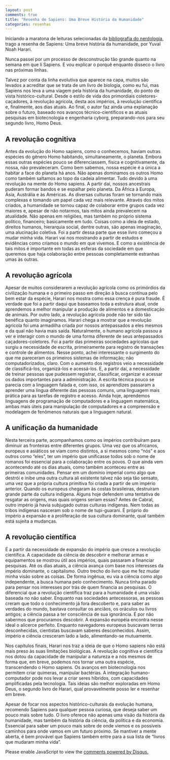 ```yaml
---
layout: post
comments: true
title: "Resenha de Sapiens: Uma Breve História da Humanidade"
categories: resenhas
---
```


<p>
Iniciando a maratona de leituras selecionadas da <a href="http://scienceblogs.com.br/rainha/bibliografia-do-nerdologia/">bibliografia do nerdologia</a>, trago a resenha de Sapiens: Uma breve história da humanidade, por Yuval Noah Harari.
</p>

<p>
Nunca passei por um processo de desconstrução tão grande quanto na semana em que li Sapiens. E vou explicar o porquê enquanto disseco o livro nas próximas linhas.
</p>

<p>
Talvez por conta da linha evolutiva que aparece na capa, muitos são levados a acreditar que se trata de um livro de biologia, como eu fui, mas Sapiens nos leva a uma viagem pela história da humanidade, do ponto de vista histórico-cultural. Desde o estilo de vida dos primordiais coletores-caçadores, à revolução agrícola, desta aos impérios, à revolução científica e, finalmente, aos dias atuais. Ao final, o autor faz ainda uma explanação sobre o futuro, baseado nos avanços técnico-científicos e as atuais pesquisas em biotecnologia e engenharia cyborg, preparando-nos para seu segundo livro, Homo Deus.
</p>

<h2>A revolução cognitiva</h2>

<p>
Antes da evolução do Homo sapiens, como o conhecemos, haviam outras espécies do gênero Homo habitando, simultaneamente, o planeta. Embora essas outras espécies pouco se diferenciassem, física e cognitivamente, da nossa, não prevaleceram. Como bem sabemos, nossa espécie é a única a habitar a face do planeta há anos. Não apenas dominamos os outros Homo como também saltamos ao topo da cadeia alimentar. Tudo devido à uma revolução na mente do Homo sapiens. A partir daí, nossos ancestrais puderam formar bandos e se espalhar pelo planeta. Da África à Europa, Ásia, Austrália e às Américas. As diversas culturas foram se tornando mais complexas e tomando um papel cada vez mais relevante. Através dos mitos criados, a humanidade se tornou capaz de colaborar entre grupos cada vez maiores e, apesar de não notarmos, tais mitos ainda prevalecem na atualidade. Não apenas em religiões, mas também no próprio sistema político, financeiro; basicamente em tudo. Coisas como a ideia de estado, direitos humanos, hierarquia social, dentre outras, são apenas imaginação, uma alucinação coletiva. Foi a partir dessa parte que esse livro começou a mudar minha vida. Harari vai nos mostrando a partir de estudos e evidências como criamos o mundo em que vivemos. E como a existência de tais mitos é importante em todas as esferas da sociedade em que queremos que haja colaboração entre pessoas completamente estranhas umas às outras. 
</p>

<h2>A revolução agrícola</h2>

<p>
Apesar de muitos considerarem a revolução agrícola como os primórdios da civilização humana e o primeiro passo em direção à busca contínua pelo bem estar da espécie, Harari nos mostra como essa crença é pura fraude. É verdade que foi a partir daqui que baseamos toda a estrutura atual, onde aprendemos a melhor manipular a produção de alimentos e a domesticação de animais. Por outro lado, a revolução agrícola pode não ter sido tão benéfica quanto imaginamos. Harari chega a mostrar que a revolução agrícola foi uma armadilha criada por nossos antepassados a eles mesmos e da qual não havia mais saída. Naturalmente, o humano agrícola passou a ver e interagir com o mundo de uma forma diferente de seus antepassados caçadores-coletores. Foi a partir das primeiras sociedades agrícolas que surgiu a necessidade de escrita, primeiramente para registro de transações e controle de alimentos. Nesse ponto, achei interessante o surgimento do que me pareceram os primeiros sistemas de informação; não computadorizados, claro. Com o aumento dos registros veio a necessidade de classificá-los, organizá-los e acessá-los. E, a partir daí, a necessidade de treinar pessoas que pudessem registrar, classificar, organizar e acessar os dados importantes para a administração. A escrita técnica pouco se parecia com a linguagem falada e, com isso, os aprendizes passaram a aprender uma língua diferente das pessoas comuns, uma linguagem mais prática para as tarefas de registro e acesso. Ainda hoje, aprendemos linguagens de programação de computadores e a linguagem matemática, ambas mais úteis para manipulação de computadores e a compreensão e modelagem de fenômenos naturais que a linguagem natural.
</p>

<h2>A unificação da humanidade</h2>

<p>
Nesta terceira parte, acompanhamos como os impérios contribuíram para diminuir as fronteiras entre diferentes grupos. Uma vez que os africanos, europeus e asiáticos se viam como distintos, a si mesmos como “nós” e aos outros como “eles”, ter um império que unificasse todos sob o nome de romanos foi essencial para a colaboração entre os povos. O que ainda vem acontecendo até os dias atuais, como também aconteceu entre as primeiras comunidades. Pensar em um domínio imperial como algo que destrói e inibe uma outra cultura ali existente talvez não seja tão sensato, uma vez que a própria cultura primitiva foi criada a partir de um império anterior. Quando os europeus chegaram às costas brasileiras, destruíram grande parte da cultura indígena. Alguns hoje defendem uma tentativa de resgatar as origens, mas quais origens seriam essas? Antes de Cabral, outro império já havia subjugado outras culturas indígenas. Nem todas as tribos indígenas nasceram sob o nome de tupi-guarani. É próprio do império a expansão e a proliferação de sua cultura dominante, qual também está sujeita a mudanças.
</p>

<h2>A revolução científica</h2>

<p>
É a partir da necessidade de expansão do império que cresce a revolução científica. A capacidade da ciência de descobrir e melhorar armas e equipamentos se mostrou útil aos impérios, quais passaram a financiar pesquisas. Até os dias atuais, a ciência avança com base nos interesses da império dominante, o capitalismo. Outro trecho do livro que me fez mudar minha visão sobre as coisas. De forma ingênua, eu via a ciência como algo independente, a busca humana pelo conhecimento. Nunca tinha parado para pensar nos interesses por trás de quem financia as pesquisas. O diferencial que a revolução científica traz para a humanidade é uma visão baseada no não saber. Enquanto nas sociedades antecessoras, as pessoas creram que todo o conhecimento já fora descoberto e, para saber as verdades do mundo, bastava consultar os anciãos, os oráculos ou livros antigos; a ciência passa a ter consciência de sua ignorância. É por não sabermos que procuramos descobrir. A expansão européia encontra nesse ideal o alicerce perfeito. Enquanto navegadores europeus buscavam terras desconhecidas, cientistas buscavam saberes desconhecidos. Assim, império e ciência cresceram lado a lado, alimentando-se mutuamente.
</p>

<p>
Nos capítulos finais, Harari nos traz a ideia de que o Homo sapiens não está mais preso às suas limitações biológicas. A revolução cognitiva e científica nos dotou da capacidade de manipular a natureza e a nós mesmos de forma que, em breve, podemos nos tornar uma outra espécie, transcendendo o Homo sapiens. Os avanços em biotecnologia nos permitem criar quimeras, manipular bactérias. A integração humano-computador pode nos levar a criar seres híbridos, com capacidades amplificadas pela tecnologia. Tais ideias são melhor exploradas em Homo Deus, o segundo livro de Harari, qual provavelmente posso ler e resenhar em breve.
</p>

<p>
Apesar de focar nos aspectos histórico-culturais da evolução humana, recomendo Sapiens para qualquer pessoa curiosa, que deseja saber um pouco mais sobre tudo. O livro oferece não apenas uma visão da história da humanidade, mas também da história da ciência, da política e da economia. Essencial para saber um pouco mais sobre de onde viemos e os possíveis caminhos para onde vamos em um futuro próximo. Se mantiver a mente aberta, é bem provável que Sapiens também entre para a sua lista de “livros que mudaram minha vida”.
</p>

<div id="disqus_thread"></div>
<script>

/**
*  RECOMMENDED CONFIGURATION VARIABLES: EDIT AND UNCOMMENT THE SECTION BELOW TO INSERT DYNAMIC VALUES FROM YOUR PLATFORM OR CMS.
*  LEARN WHY DEFINING THESE VARIABLES IS IMPORTANT: https://disqus.com/admin/universalcode/#configuration-variables*/
/*
var disqus_config = function () {
this.page.url = PAGE_URL;  // Replace PAGE_URL with your page's canonical URL variable
this.page.identifier = PAGE_IDENTIFIER; // Replace PAGE_IDENTIFIER with your page's unique identifier variable
};
*/
(function() { // DON'T EDIT BELOW THIS LINE
var d = document, s = d.createElement('script');
s.src = 'https://meus-caracois-neurais-1.disqus.com/embed.js';
s.setAttribute('data-timestamp', +new Date());
(d.head || d.body).appendChild(s);
})();
</script>
<noscript>Please enable JavaScript to view the <a href="https://disqus.com/?ref_noscript">comments powered by Disqus.</a></noscript>
                            

